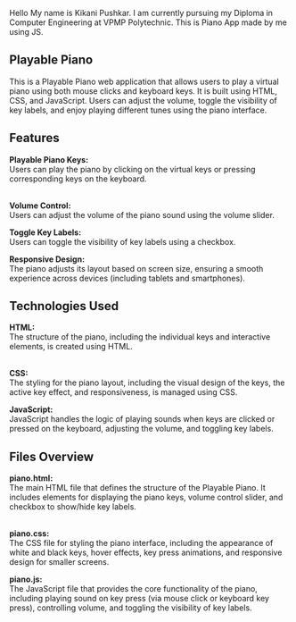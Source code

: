 Hello My name is Kikani Pushkar.
I am currently pursuing my Diploma in Computer Engineering at VPMP Polytechnic.
This is Piano App made by me using JS.

<h2>Playable Piano</h2>
This is a Playable Piano web application that allows users to play a virtual piano using both mouse clicks and keyboard keys. It is built using HTML, CSS, and JavaScript. Users can adjust the volume, toggle the visibility of key labels, and enjoy playing different tunes using the piano interface.

<h2>Features</h2>
<b>Playable Piano Keys:</b><br>
Users can play the piano by clicking on the virtual keys or pressing corresponding keys on the keyboard.<br><br>

<b>Volume Control:</b><br>
Users can adjust the volume of the piano sound using the volume slider.<br>

<b>Toggle Key Labels:</b><br>
Users can toggle the visibility of key labels using a checkbox.<br>

<b>Responsive Design:</b><br>
The piano adjusts its layout based on screen size, ensuring a smooth experience across devices (including tablets and smartphones).<br>

<h2>Technologies Used</h2>
<b>HTML:</b><br>
The structure of the piano, including the individual keys and interactive elements, is created using HTML.<br><br>

<b>CSS:</b><br>
The styling for the piano layout, including the visual design of the keys, the active key effect, and responsiveness, is managed using CSS.<br>

<b>JavaScript:</b><br>
JavaScript handles the logic of playing sounds when keys are clicked or pressed on the keyboard, adjusting the volume, and toggling key labels.<br>

<h2>Files Overview</h2>
<b>piano.html:</b><br>
The main HTML file that defines the structure of the Playable Piano. It includes elements for displaying the piano keys, volume control slider, and checkbox to show/hide key labels.<br><br>

<b>piano.css:</b><br>
The CSS file for styling the piano interface, including the appearance of white and black keys, hover effects, key press animations, and responsive design for smaller screens.<br>

<b>piano.js:</b><br>
The JavaScript file that provides the core functionality of the piano, including playing sound on key press (via mouse click or keyboard key press), controlling volume, and toggling the visibility of key labels.<br>
